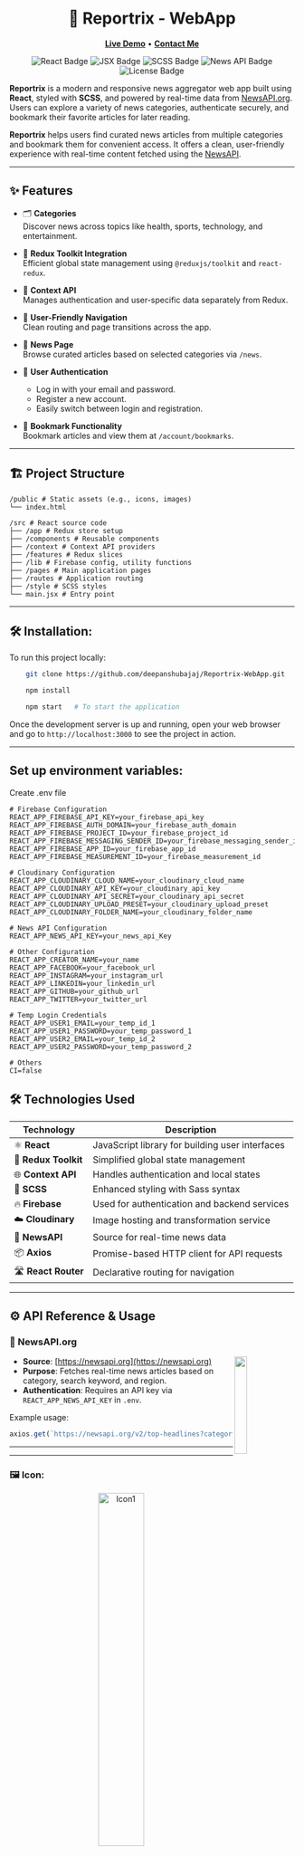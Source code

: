 <h1 align="center">📰 Reportrix - WebApp</h1>

<p align="center">
  <a href="https://reportrix-web-app.vercel.app/"><strong>Live Demo</strong></a>   •   
  <a href="https://contact-form-react-sepia.vercel.app/"><strong>Contact Me</strong></a>
</p>

<p align="center">
  <img src="https://img.shields.io/badge/react-18.0-blue" alt="React Badge" />
  <img src="https://img.shields.io/badge/language-JSX-blueviolet" alt="JSX Badge" />
  <img src="https://img.shields.io/badge/styling-SCSS-pink" alt="SCSS Badge" />
  <img src="https://img.shields.io/badge/API-newsapi.org-orange" alt="News API Badge" />
  <img src="https://img.shields.io/badge/license-Apache--2.0-green" alt="License Badge" />
</p>

**Reportrix** is a modern and responsive news aggregator web app built using **React**, styled with **SCSS**, and powered by real-time data from [NewsAPI.org](https://newsapi.org/). Users can explore a variety of news categories, authenticate securely, and bookmark their favorite articles for later reading.

**Reportrix** helps users find curated news articles from multiple categories and bookmark them for convenient access. It offers a clean, user-friendly experience with real-time content fetched using the [NewsAPI](https://newsapi.org/).

---

## ✨ Features

- 🗂️ **Categories**  
  Discover news across topics like health, sports, technology, and entertainment.

- 🧠 **Redux Toolkit Integration**  
  Efficient global state management using `@reduxjs/toolkit` and `react-redux`.

- 🧩 **Context API**  
  Manages authentication and user-specific data separately from Redux.

- 🧭 **User-Friendly Navigation**  
  Clean routing and page transitions across the app.

- 📰 **News Page**  
  Browse curated articles based on selected categories via `/news`.

- 🔐 **User Authentication**  
  - Log in with your email and password.
  - Register a new account.
  - Easily switch between login and registration.

- 📌 **Bookmark Functionality**  
  Bookmark articles and view them at `/account/bookmarks`.

---

## 🏗️ Project Structure

```plaintext
/public # Static assets (e.g., icons, images)
└── index.html

/src # React source code
├── /app # Redux store setup
├── /components # Reusable components
├── /context # Context API providers
├── /features # Redux slices
├── /lib # Firebase config, utility functions
├── /pages # Main application pages
├── /routes # Application routing
├── /style # SCSS styles
└── main.jsx # Entry point
```

---

## 🛠️ Installation:

To run this project locally:

```bash
    git clone https://github.com/deepanshubajaj/Reportrix-WebApp.git
```
```bash
    npm install
```
```bash
    npm start   # To start the application
```

Once the development server is up and running, open your web browser and go to `http://localhost:3000` to see the project in action.

---

## Set up environment variables:

Create .env file

```env
# Firebase Configuration
REACT_APP_FIREBASE_API_KEY=your_firebase_api_key
REACT_APP_FIREBASE_AUTH_DOMAIN=your_firebase_auth_domain
REACT_APP_FIREBASE_PROJECT_ID=your_firebase_project_id
REACT_APP_FIREBASE_MESSAGING_SENDER_ID=your_firebase_messaging_sender_id
REACT_APP_FIREBASE_APP_ID=your_firebase_app_id
REACT_APP_FIREBASE_MEASUREMENT_ID=your_firebase_measurement_id

# Cloudinary Configuration
REACT_APP_CLOUDINARY_CLOUD_NAME=your_cloudinary_cloud_name
REACT_APP_CLOUDINARY_API_KEY=your_cloudinary_api_key
REACT_APP_CLOUDINARY_API_SECRET=your_cloudinary_api_secret
REACT_APP_CLOUDINARY_UPLOAD_PRESET=your_cloudinary_upload_preset
REACT_APP_CLOUDINARY_FOLDER_NAME=your_cloudinary_folder_name

# News API Configuration
REACT_APP_NEWS_API_KEY=your_news_api_Key

# Other Configuration
REACT_APP_CREATOR_NAME=your_name
REACT_APP_FACEBOOK=your_facebook_url
REACT_APP_INSTAGRAM=your_instagram_url
REACT_APP_LINKEDIN=your_linkedin_url
REACT_APP_GITHUB=your_github_url
REACT_APP_TWITTER=your_twitter_url

# Temp Login Credentials
REACT_APP_USER1_EMAIL=your_temp_id_1
REACT_APP_USER1_PASSWORD=your_temp_password_1
REACT_APP_USER2_EMAIL=your_temp_id_2
REACT_APP_USER2_PASSWORD=your_temp_password_2

# Others
CI=false
```

## 🛠 Technologies Used

| Technology       | Description                                           |
|------------------|-------------------------------------------------------|
| ⚛️ **React**        | JavaScript library for building user interfaces       |
| 🧠 **Redux Toolkit** | Simplified global state management                    |
| 🌐 **Context API**   | Handles authentication and local states              |
| 🎨 **SCSS**          | Enhanced styling with Sass syntax                    |
| 🔥 **Firebase**      | Used for authentication and backend services         |
| ☁️ **Cloudinary**    | Image hosting and transformation service            |
| 📰 **NewsAPI**       | Source for real-time news data                       |
| 📦 **Axios**         | Promise-based HTTP client for API requests          |
| 🛣️ **React Router**  | Declarative routing for navigation                   |


---

## ⚙️ API Reference & Usage

### 📰 NewsAPI.org

<img src="ProjectOutputs/Snapshots/newsApi.png" align="right" width="21%"/>

- **Source**: [https://newsapi.org](https://newsapi.org)
- **Purpose**: Fetches real-time news articles based on category, search keyword, and region.
- **Authentication**: Requires an API key via `REACT_APP_NEWS_API_KEY` in `.env`.

Example usage:
```js
axios.get(`https://newsapi.org/v2/top-headlines?category=technology&apiKey=${API_KEY}`);
```

---

---

### 🖼️ Icon:

<p align="center">
  <img src="ProjectOutputs/Snapshots/ReportrixLogo.png" alt="Icon1" width="40%"  />
</p>

<p align="center">
  *This is the App Icon.*
</p>

---

## 🖼️ Screenshots:

<p align="center">
  <img src="ProjectOutputs/Snapshots/im1.png" alt="Image1"  />
</p>

##

<p align="center">
  <img src="ProjectOutputs/Snapshots/im2.png" alt="Image2"  />
</p>

##

<p align="center">
  <img src="ProjectOutputs/Snapshots/im3.png" alt="Image3"  />
</p>

##

<p align="center">
  <img src="ProjectOutputs/Snapshots/im4.png" alt="Image4"  />
</p>

##

<p align="center">
  <img src="ProjectOutputs/Snapshots/im5.png" alt="Image5"  />
</p>

##

<p align="center">
  <img src="ProjectOutputs/Snapshots/im6.png" alt="Image6"  />
</p>

##

<p align="center">
  <img src="ProjectOutputs/Snapshots/im7.png" alt="Image7"  />
</p>

##

<p align="center">
  <img src="ProjectOutputs/Snapshots/im8.png" alt="Image8"  />
</p>

##

<p align="center">
  <img src="ProjectOutputs/Snapshots/im9.png" alt="Image9"  />
</p>

##

<p align="center">
  <img src="ProjectOutputs/Snapshots/im10.png" alt="Image10"  />
</p>

##

<p align="center">
  <img src="ProjectOutputs/Snapshots/im11.png" alt="Image11"  />
</p>

##

<p align="center">
  <img src="ProjectOutputs/Snapshots/im12.png" alt="Image12"  />
</p>

##

<p align="center">
  <img src="ProjectOutputs/Snapshots/im13.png" alt="Image13"  />
</p>

##

<p align="center">
  <img src="ProjectOutputs/Snapshots/im14.png" alt="Image14"  />
</p>

##

<p align="center">
  <img src="ProjectOutputs/Snapshots/im15.png" alt="Image15"  />
</p>

##

<p align="center">
  <img src="ProjectOutputs/Snapshots/im16.png" alt="Image16"  />
</p>

##

<p align="center">
  <img src="ProjectOutputs/Snapshots/im17.png" alt="Image17"  />
</p>

##

<p align="center">
  <img src="ProjectOutputs/Snapshots/im18.png" alt="Image18"  />
</p>

##

<p align="center">
  <img src="ProjectOutputs/Snapshots/im19.png" alt="Image19"  />
</p>

##

<p align="center">
  <img src="ProjectOutputs/Snapshots/im20.png" alt="Image20"  />
</p>

##

<p align="center">
  <img src="ProjectOutputs/Snapshots/im21.png" alt="Image21"  />
</p>

##

<p align="center">
  *Snapshots of the Running Application*
</p>

---

## 🚀 Video Demo:

Here’s a short video showcasing the app's functionality:

[Watch the Working Demo](https://github.com/user-attachments/assets/928202a6-33a9-4238-b5bc-0296ab213eb9)

##

➤ <a href="ProjectOutputs/WorkingVideos/WorkingVideo.mp4">🎥 Watch Working Video</a>

---

## 🤝 Contributing

Thank you for your interest in contributing to this project!  
I welcome contributions from the community.

- You are free to use, modify, and redistribute this code under the terms of the **Apache-2.0 License**.
- If you'd like to contribute, please **open an issue** or **submit a pull request**.
- All contributions will be reviewed and approved by the author — **[Deepanshu Bajaj](https://github.com/deepanshubajaj?tab=overview&from=2025-03-01&to=2025-03-31)**.

---

## 📌 How to Contribute

To contribute:

1. Fork the repository.

2. Create a new branch:
   ```bash
   git checkout -b feature/your-feature-name
   ```

3. Commit your changes:
   ```bash
   git commit -m 'Add your feature'
   ```

4. Push to the branch:
   ```bash
   git push origin feature/your-feature-name
   ```

5. Open a pull request.

---

## 📃 License

This project is licensed under the [Apache-2.0 License](./LICENSE).  
You are free to use this project for personal, educational, or commercial purposes — just make sure to provide proper attribution.

> **Clarification:** Commercial use includes, but is not limited to, use in products,  
> services, or activities intended to generate revenue, directly or indirectly.

---

## 📩 Contact:

You can reach out to me [here](https://contact-form-react-sepia.vercel.app/).